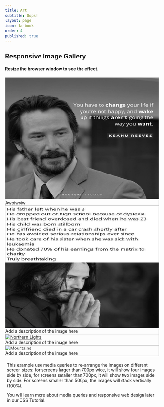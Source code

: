 ```yaml
---
title: Art
subtitle: Oops!
layout: page
icon: fa-book
order: 4
published: true
---
```

<html>
<head>
<style>
div.gallery {
  border: 1px solid #ccc;
}

div.gallery:hover {
  border: 1px solid #777;
}

div.gallery img {
  width: 100%;
  height: auto;
}

div.desc {
  padding: 15px;
  text-align: center;
}

* {
  box-sizing: border-box;
}

.responsive {
  padding: 0 6px;
  float: left;
  width: 24.99999%;
}

@media only screen and (max-width: 700px) {
  .responsive {
    width: 49.99999%;
    margin: 6px 0;
  }
}

@media only screen and (max-width: 500px) {
  .responsive {
    width: 100%;
  }
}

.clearfix:after {
  content: "";
  display: table;
  clear: both;
}
</style>
</head>
<body>

<h2>Responsive Image Gallery</h2>
<h4>Resize the browser window to see the effect.</h4>

<div class="responsive">
  <div class="gallery">
    <a target="_blank" href="q1.jpg">
      <img src="assets/quote/q1.jpg" alt="Cinque Terre" width="600" height="400">
    </a>
    <div class="desc">Awoiwoiw</div>
  </div>
</div>


<div class="responsive">
  <div class="gallery">
    <a target="_blank" href="q2.jpg">
      <img src="assets/quote/q2.jpg" alt="Forest" width="600" height="400">
    </a>
    <div class="desc">Add a description of the image here</div>
  </div>
</div>

<div class="responsive">
  <div class="gallery">
    <a target="_blank" href="img_lights.jpg">
      <img src="img_lights.jpg" alt="Northern Lights" width="600" height="400">
    </a>
    <div class="desc">Add a description of the image here</div>
  </div>
</div>

<div class="responsive">
  <div class="gallery">
    <a target="_blank" href="img_mountains.jpg">
      <img src="img_mountains.jpg" alt="Mountains" width="600" height="400">
    </a>
    <div class="desc">Add a description of the image here</div>
  </div>
</div>

<div class="clearfix"></div>

<div style="padding:6px;">
  <p>This example use media queries to re-arrange the images on different screen sizes: for screens larger than 700px wide, it will show four images side by side, for screens smaller than 700px, it will show two images side by side. For screens smaller than 500px, the images will stack vertically (100%).</p>
  <p>You will learn more about media queries and responsive web design later in our CSS Tutorial.</p>
</div>
  
</body>
</html>
